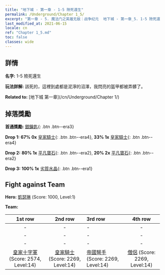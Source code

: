 ```yaml
---
title: "地下城 - 第一章 - 1-5 險死還生"
permalink: /Underground/Chapter 1_5/
excerpt: "第一章 - 5. 魔法门之英雄无敌：战争纪元  地下城 - 第一章_5. 1-5 險死還生"
last_modified_at: 2021-06-15
locale: cn
ref: "Chapter 1_5.md"
toc: false
classes: wide
---
```


## 詳情

 **名字:** 1-5 險死還生

 **玩法詳解:**       該死的，這裡到處都是泥濘的沼澤，我閃亮的盔甲都被弄髒了。

 **Related to:** [地下城 第一章](/cn/Underground/Chapter 1/)

## 掉落獎勵

 **首通獎勵:** [銀鑰匙](/cn/Items/con_693/){: .btn .btn--era3}

 **Drop 1:** **67% 0x** [皇家騎士](/cn/Items/unt_195/){: .btn .btn--era4}, **33% 1x** [皇家騎士](/cn/Items/unt_195/){: .btn .btn--era4}

 **Drop 2:** **80% 1x** [平凡寶石](/cn/Items/mat_10/){: .btn .btn--era2}, **20% 2x** [平凡寶石](/cn/Items/mat_10/){: .btn .btn--era2}

 **Drop 3:** **100% 1x** [劣質水晶](/cn/Items/mat_5/){: .btn .btn--era1}


## Fight against Team
 **Hero:** [凱瑟琳](/cn/heroes/Catherine/) (Score: 1000, Level:1)

 **Team:**


  | 1st row | 2nd row | 3rd row | 4th row |
  |:----:|:----:|:----|:----:|
  | - | - | - | - |
  | - | - | - | - |
  | - | - | - | - |
  | [皇家十字軍](/cn/units/Swordsman/) (Score: 2574, Level:14)  | [皇家騎士](/cn/units/Cavalier/) (Score: 2269, Level:14)  | [帝國弩手](/cn/units/Marksman/) (Score: 2269, Level:14)  | [僧侶](/cn/units/Monk/) (Score: 2269, Level:14)  |


